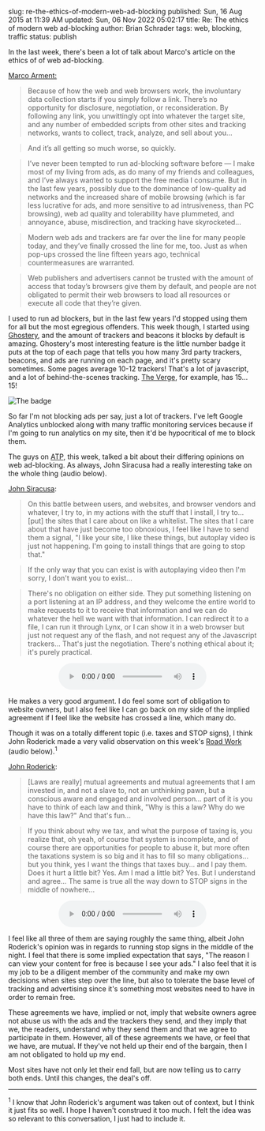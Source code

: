 slug: re-the-ethics-of-modern-web-ad-blocking
published: Sun, 16 Aug 2015 at 11:39 AM
updated: Sun, 06 Nov 2022 05:02:17 
title: Re: The ethics of modern web ad-blocking
author: Brian Schrader
tags: web, blocking, traffic
status: publish

In the last week, there's been a lot of talk about Marco's article on the ethics of of web ad-blocking.

[Marco Arment:](http://www.marco.org/2015/08/11/ad-blocking-ethics)

> Because of how the web and web browsers work, the involuntary data collection starts if you simply follow a link. There’s no opportunity for disclosure, negotiation, or reconsideration. By following any link, you unwittingly opt into whatever the target site, and any number of embedded scripts from other sites and tracking networks, wants to collect, track, analyze, and sell about you...

> And it’s all getting so much worse, so quickly.

> I’ve never been tempted to run ad-blocking software before — I make most of my living from ads, as do many of my friends and colleagues, and I’ve always wanted to support the free media I consume. But in the last few years, possibly due to the dominance of low-quality ad networks and the increased share of mobile browsing (which is far less lucrative for ads, and more sensitive to ad intrusiveness, than PC browsing), web ad quality and tolerability have plummeted, and annoyance, abuse, misdirection, and tracking have skyrocketed…

> Modern web ads and trackers are far over the line for many people today, and they’ve finally crossed the line for me, too. Just as when pop-ups crossed the line fifteen years ago, technical countermeasures are warranted.

> Web publishers and advertisers cannot be trusted with the amount of access that today’s browsers give them by default, and people are not obligated to permit their web browsers to load all resources or execute all code that they’re given.



I used to run ad blockers, but in the last few years I'd stopped using them for all but the most egregious offenders. This week though, I started using [Ghostery][g], and the amount of trackers and beacons it blocks by default is amazing. Ghostery's most interesting feature is the little number badge it puts at the top of each page that tells you how many 3rd party trackers, beacons, and ads are running on each page, and it's pretty scary sometimes. Some pages average 10-12 trackers! That's a lot of javascript, and a lot of behind-the-scenes tracking. [The Verge][v], for example, has 15… 15!

[v]: http://www.theverge.com

![The badge](http://brianschrader.com/images/blog/the-badges-ghostery.png)

So far I'm not blocking ads per say, just a lot of trackers. I've left Google Analytics unblocked along with many traffic monitoring services because if I'm going to run analytics on my site, then it'd be hypocritical of me to block them. 

[g]: https://www.ghostery.com/en/

The guys on [ATP][atp], this week, talked a bit about their differing opinions on web ad-blocking. As always, John Siracusa had a really interesting take on the whole thing (audio below).

[atp]: http://atp.fm/episodes/130

[John Siracusa](http://atp.fm/episodes/130):

> On this battle between users, and websites, and browser vendors and whatever, I try to, in my actions with the stuff that I install, I try to... [put] the sites that I care about on like a whitelist. The sites that I care about that have just become too obnoxious, I feel like I have to send them a signal, "I like your site, I like these things, but autoplay video is just not happening. I'm going to install things that are going to stop that." 

> If the only way that you can exist is with autoplaying video then I'm sorry, I don't want you to exist...

> There's no obligation on either side. They put something listening on a port listening at an IP address, and they welcome the entire world to make requests to it to receive that information and we can do whatever the hell we want with that information. I can redirect it to a file, I can run it through Lynx, or I can show it in a web browser but just not request any of the flash, and not request any of the Javascript trackers... That's just the negotiation. There's nothing ethical about it; it's purely practical. 

<center>
    <audio controls>
        <source type="audio/mp3" src="http://brianschrader.com/audio/atp130_johns_take.mp3">
    </audio>
</center>

He makes a very good argument. I do feel some sort of obligation to website owners, but I also feel like I can go back on my side of the implied agreement if I feel like the website has crossed a line, which many do.

Though it was on a totally different topic (i.e. taxes and STOP signs), I think John Roderick made a very valid observation on this week's [Road Work][rw] (audio below).<sup>1</sup>

[rw]: http://5by5.tv/roadwork 

[John Roderick](http://5by5.tv/roadwork/1):

> [Laws are really] mutual agreements and mutual agreements that I am invested in, and not a slave to, not an unthinking pawn, but a conscious aware and engaged and involved person... part of it is you have to think of each law and think, "Why is this a law? Why do we have this law?" And that's fun... 

> If you think about why we tax, and what the purpose of taxing is, you realize that, oh yeah, of course that system is incomplete, and of course there are opportunities for people to abuse it, but more often the taxations system is so big and it has to fill so many obligations... but you think, yes I want the things that taxes buy... and I pay them. Does it hurt a little bit? Yes. Am I mad a little bit? Yes. But I understand and agree... The same is true all the way down to STOP signs in the middle of nowhere... 

<center>
    <audio controls>
        <source type="audio/mp3"
src="http://brianschrader.com/audio/roadwork-001_johns_take.mp3">
    </audio>
</center>

I feel like all three of them are saying roughly the same thing, albeit John Roderick's opinion was in regards to running stop signs in the middle of the night. I feel that there is some implied expectation that says, "The reason I can view your content for free is because I see your ads." I also feel that it is my job to be a diligent member of the community and make my own decisions when sites step over the line, but also to tolerate the base level of tracking and advertising since it's something most websites need to have in order to remain free.

These agreements we have, implied or not, imply that website owners agree not abuse us with the ads and the trackers they send, and they imply that we, the readers, understand why they send them and that we agree to participate in them. However, all of these agreements we have, or feel that we have, are mutual. If they've not held up their end of the bargain, then I am not obligated to hold up my end. 

Most sites have not only let their end fall, but are now telling us to carry both ends. Until this changes, the deal's off.

-------

<sup>1</sup> I know that John Roderick's argument was taken out of context, but I think it just fits so well. I hope I haven't construed it too much. I felt the idea was so relevant to this conversation, I just had to include it.   


